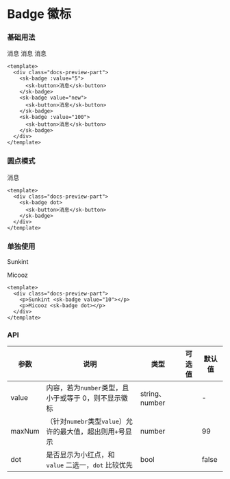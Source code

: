 # Badge 徽标

### 基础用法

<div class="docs-preview-part">
  <sk-badge :value="5">
    <sk-button>消息</sk-button>
  </sk-badge>
  <sk-badge value="new">
    <sk-button>消息</sk-button>
  </sk-badge>
  <sk-badge :value="100">
    <sk-button>消息</sk-button>
  </sk-badge>
</div>

```vue
<template>
  <div class="docs-preview-part">
    <sk-badge :value="5">
      <sk-button>消息</sk-button>
    </sk-badge>
    <sk-badge value="new">
      <sk-button>消息</sk-button>
    </sk-badge>
    <sk-badge :value="100">
      <sk-button>消息</sk-button>
    </sk-badge>
  </div>
</template>
```

### 圆点模式

<div class="docs-preview-part">
  <sk-badge dot>
    <sk-button>消息</sk-button>
  </sk-badge>
</div>

```vue
<template>
  <div class="docs-preview-part">
    <sk-badge dot>
      <sk-button>消息</sk-button>
    </sk-badge>
  </div>
</template>
```

### 单独使用

<div class="docs-preview-part">
  <p>Sunkint <sk-badge value="10"></p>
  <p>Micooz <sk-badge dot></p>
</div>

```vue
<template>
  <div class="docs-preview-part">
    <p>Sunkint <sk-badge value="10"></p>
    <p>Micooz <sk-badge dot></p>
  </div>
</template>
```

### API

| 参数   | 说明                                                       | 类型           | 可选值 | 默认值 |
| ------ | ---------------------------------------------------------- | -------------- | ------ | ------ |
| value  | 内容，若为`number`类型，且小于或等于 0，则不显示徽标       | string、number |        | -      |
| maxNum | （针对`numebr`类型`value`）允许的最大值，超出则用`+`号显示 | number         |        | 99     |
| dot    | 是否显示为小红点，和 `value` 二选一，`dot` 比较优先        | bool           |        | false  |
